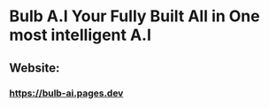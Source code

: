 # Bulb A.I Your Fully Built All in One most intelligent A.I 
## Website: 
### https://bulb-ai.pages.dev